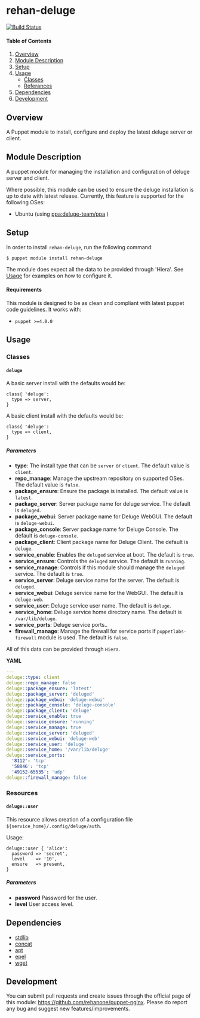 # rehan-deluge

[![Build Status](https://travis-ci.org/rehanone/puppet-deluge.svg?branch=master)](https://travis-ci.org/rehanone/puppet-deluge)

#### Table of Contents
1. [Overview](#overview)
2. [Module Description](#module-description)
3. [Setup](#setup)
4. [Usage](#usage)
    * [Classes](#classes)
    * [Referances](#referances)
5. [Dependencies](#dependencies)
6. [Development](#development)

## Overview
A Puppet module to install, configure and deploy the latest deluge server or client.

## Module Description
A puppet module for managing the installation and configuration of deluge server and client.

Where possible, this module can be used to ensure the deluge installation is up to date with latest release.
Currently, this feature is supported for the following OSes:

  - Ubuntu (using [ppa:deluge-team/ppa](https://launchpad.net/~deluge-team/+archive/ubuntu/ppa "ppa:deluge-team/ppa") )

## Setup
In order to install `rehan-deluge`, run the following command:
```bash
$ puppet module install rehan-deluge
```
The module does expect all the data to be provided through 'Hiera'. See [Usage](#usage) for examples on how to configure it.

#### Requirements
This module is designed to be as clean and compliant with latest puppet code guidelines. It works with:

  - `puppet >=4.0.0`

## Usage

### Classes

#### `deluge`

A basic server install with the defaults would be:

```puppet
class{ 'deluge':
  type => server,
}
```

A basic client install with the defaults would be:

```puppet
class{ 'deluge':
  type => client,
}
```

##### Parameters

* **type**: The install type that can be `server` or `client`. The default value is `client`.
* **repo_manage**: Manage the upstream repository on supported OSes. The default value is `false`.
* **package_ensure**: Ensure the package is installed. The default value is `latest`.
* **package_server**: Server package name for deluge service. The default is `deluged`.
* **package_webui**: Server package name for Deluge WebGUI. The default is `deluge-webui`.
* **package_console**: Server package name for Deluge Console. The default is `deluge-console`.
* **package_client**: Client package name for Deluge Client. The default is `deluge`.
* **service_enable**: Enables the `deluged` service at boot. The default is `true`.
* **service_ensure**: Controls the `deluged` service. The default is `running`.
* **service_manage**: Controls if this module should manage the `deluged` service. The default is `true`.
* **service_server**: Deluge service name for the server. The default is `deluged`.
* **service_webui**: Deluge service name for the WebGUI. The default is `deluge-web`.
* **service_user**: Deluge service user name. The default is `deluge`.
* **service_home**: Deluge service home directory name. The default is `/var/lib/deluge`.
* **service_ports**: Deluge service ports..
* **firewall_manage**: Manage the firewall for service ports if `puppetlabs-firewall` module is used. The default is `false`.

All of this data can be provided through `Hiera`. 


**YAML**
```yaml
---
deluge::type: client
deluge::repo_manage: false
deluge::package_ensure: 'latest'
deluge::package_server: 'deluged'
deluge::package_webui: 'deluge-webui'
deluge::package_console: 'deluge-console'
deluge::package_client: 'deluge'
deluge::service_enable: true
deluge::service_ensure: 'running'
deluge::service_manage: true
deluge::service_server: 'deluged'
deluge::service_webui: 'deluge-web'
deluge::service_user: 'deluge'
deluge::service_home: '/var/lib/deluge'
deluge::service_ports:
  '8112': 'tcp'
  '58846': 'tcp'
  '49152-65535': 'udp'
deluge::firewall_manage: false
```

### Resources

#### `deluge::user`

This resource allows creation of a configuration file `${service_home}/.config/deluge/auth`.

Usage:
```puppet
deluge::user { 'alice':
  password => 'secret',
  level    => '10',
  ensure   => present,
}
```

##### Parameters

* **password** Password for the user.
* **level** User access level.

## Dependencies

* [stdlib][1]
* [concat][2]
* [apt][3]
* [epel][4]
* [wget][5]

[1]:https://forge.puppet.com/puppetlabs/stdlib
[2]:https://forge.puppet.com/puppetlabs/concat
[3]:https://forge.puppet.com/puppetlabs/apt
[4]:https://forge.puppet.com/stahnma/epel
[5]:https://forge.puppet.com/rehan/wget

## Development

You can submit pull requests and create issues through the official page of this module: https://github.com/rehanone/puppet-nginx.
Please do report any bug and suggest new features/improvements.
